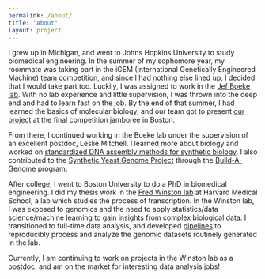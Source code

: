 ```yaml
---
permalink: /about/
title: "About"
layout: project
---
```


I grew up in Michigan, and went to Johns Hopkins University to study biomedical engineering.
In the summer of my sophomore year, my roommate was taking part in the iGEM (International Genetically Engineered Machine) team competition, and since I had nothing else lined up, I decided that I would take part too.
Luckily, I was assigned to work in the <a href="https://med.nyu.edu/research/boeke-lab/boeke-lab" target="_blank">Jef Boeke lab</a>.
With no lab experience and little supervision, I was thrown into the deep end and had to learn fast on the job.
By the end of that summer, I had learned the basics of molecular biology, and our team got to present <a href="http://2011.igem.org/Team:Johns_Hopkins" target="_blank">our project</a> at the final competition jamboree in Boston.

From there, I continued working in the Boeke lab under the supervision of an excellent postdoc, Leslie Mitchell.
I learned more about biology and worked on <a href="/projects/dnaassembly/">standardized DNA assembly methods for synthetic biology</a>.
I also contributed to the <a href="http://syntheticyeast.org/" target="_blank">Synthetic Yeast Genome Project</a> through the <a href="http://syntheticyeast.org/build-a-genome/" target="_blank">Build-A-Genome</a> program.

After college, I went to Boston University to do a PhD in biomedical engineering.
I did my thesis work in the <a href="https://winstonlab.hms.harvard.edu/" target="_blank">Fred Winston lab</a> at Harvard Medical School, a lab which studies the process of transcription.
In the Winston lab, I was exposed to genomics and the need to apply statistics/data science/machine learning to gain insights from complex biological data.
I transitioned to full-time data analysis, and developed <a href="https://github.com/winston-lab" target="_blank">pipelines</a> to reproducibly process and analyze the genomic datasets routinely generated in the lab.

Currently, I am continuing to work on projects in the Winston lab as a postdoc, and am on the market for interesting data analysis jobs!

